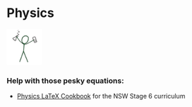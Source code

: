 # Physics

<img src="/media/prof_stick_logo.png" width="80">

### Help with those pesky equations:

* [Physics LaTeX Cookbook](/docs/physics/physics_latex_cookbook.html) for the NSW Stage 6 curriculum
